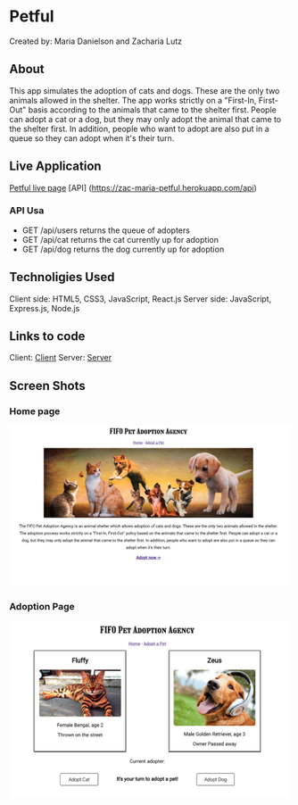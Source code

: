 # Petful 
Created by: Maria Danielson and Zacharia Lutz

## About
This app simulates the adoption of cats and dogs. These are the only two animals allowed in the shelter. The app works strictly on a "First-In, First-Out" basis according to the animals that came to the shelter first. People can adopt a cat or a dog, but they may only adopt the animal that came to the shelter first. In addition, people who want to adopt are also put in a queue so they can adopt when it's their turn.

## Live Application
[Petful live page](https://zac-maria-petful.now.sh)
[API] (https://zac-maria-petful.herokuapp.com/api)

### API Usa
- GET /api/users returns the queue of adopters
- GET /api/cat returns the cat currently up for adoption
- GET /api/dog returns the dog currently up for adoption

## Technoligies Used
Client side: HTML5, CSS3, JavaScript, React.js
Server side: JavaScript, Express.js, Node.js

## Links to code 
Client: [Client](https://github.com/thinkful-ei-heron/Zac-Maria_Petful_Client.git)
Server: [Server](https://github.com/thinkful-ei-heron/zac-maria-petful-server2.git)

## Screen Shots
### Home page 
![Main page](./images/main.png)

### Adoption Page
![Adoption](./images/adopt.png)